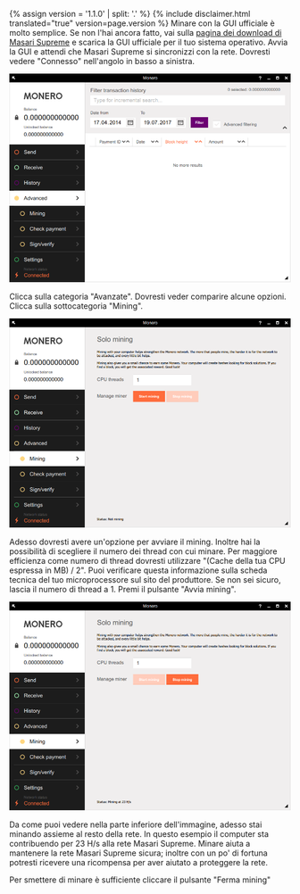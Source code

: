 {% assign version = '1.1.0' | split: '.' %}
{% include disclaimer.html translated="true" version=page.version %}
Minare con la GUI ufficiale è molto semplice. Se non l'hai ancora fatto, vai sulla <a href="{{site.baseurl}}/downloads/">pagina dei download di Masari Supreme</a> e scarica la GUI ufficiale per il tuo sistema operativo. Avvia la GUI e attendi che Masari Supreme si sincronizzi con la rete. Dovresti vedere "Connesso" nell'angolo in basso a sinistra.

<img src="png/solo_mine_GUI/01.PNG" style="width: 600px;"/>

Clicca sulla categoria "Avanzate". Dovresti veder comparire alcune opzioni. Clicca sulla sottocategoria "Mining".

<img src="png/solo_mine_GUI/02.PNG" style="width: 600px;"/>

Adesso dovresti avere un'opzione per avviare il mining. Inoltre hai la possibilità di scegliere il numero dei thread con cui minare. Per maggiore efficienza come numero di thread dovresti utilizzare "(Cache della tua CPU espressa in MB) / 2". Puoi verificare questa informazione sulla scheda tecnica del tuo microprocessore sul sito del produttore. Se non sei sicuro, lascia il numero di thread a 1. Premi il pulsante "Avvia mining".

<img src="png/solo_mine_GUI/03.PNG" style="width: 600px;"/>

Da come puoi vedere nella parte inferiore dell'immagine, adesso stai minando assieme al resto della rete. In questo esempio il computer sta contribuendo per 23 H/s alla rete Masari Supreme. Minare aiuta a mantenere la rete Masari Supreme sicura; inoltre con un po' di fortuna potresti ricevere una ricompensa per aver aiutato a proteggere la rete.

Per smettere di minare è sufficiente cliccare il pulsante "Ferma mining"
